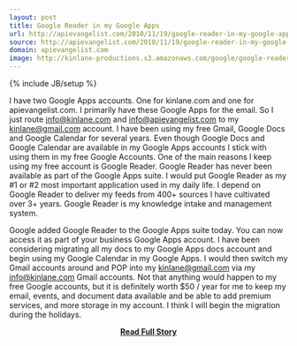 ```yaml
---
layout: post
title: Google Reader in my Google Apps
url: http://apievangelist.com/2010/11/19/google-reader-in-my-google-apps/
source: http://apievangelist.com/2010/11/19/google-reader-in-my-google-apps/
domain: apievangelist.com
image: http://kinlane-productions.s3.amazonaws.com/google/google-reader-icons.jpg
---
```

{% include JB/setup %}<p>I have two Google Apps accounts.  One for kinlane.com and one for apievangelist.com.  I primarily have these Google Apps for the email.  So I just route info@kinlane.com and info@apievangelist.com to my kinlane@gmail.com account.
I have been using my free Gmail, Google Docs and Google Calendar for several years.  Even though Google Docs and Google Calendar are available in my Google Apps accounts I stick with using them in my free Google Accounts.
One of the main reasons I keep using my free account is Google Reader.  Google Reader has never been available as part of the Google Apps suite.  I would put Google Reader as my #1 or #2 most important application used in my daily life.  I depend on Google Reader to deliver my feeds from 400+ sources I have cultivated over 3+ years.   Google Reader is my knowledge intake and management system.

Google added Google Reader to the Google Apps suite today.  You can now access it as part of your business Google Apps account.
I have been considering migrating all my docs to my Google Apps docs account and begin using my Google Calendar in my Google Apps.   I would then switch my Gmail accounts around and POP into my kinlane@gmail.com via my info@kinlane.com Gmail accounts.
Not that anything would happen to my free Google accounts, but it is definitely worth $50 / year for me to keep my email, events, and document data available and be able to add premium services, and more storage in my account.  I think I will begin the migration during the holidays.</p>
<center><p><a href="http://apievangelist.com/2010/11/19/google-reader-in-my-google-apps/" style='padding:25px; font-sze:18px; font-weight: bold;'>Read Full Story</a></p></center>
